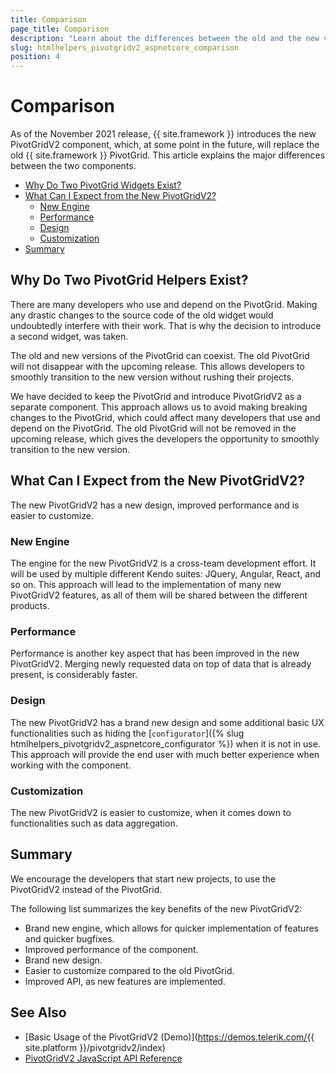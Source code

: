 ```yaml
---
title: Comparison
page_title: Comparison
description: "Learn about the differences between the old and the new version of the Telerik UI PivotGrid HtmlHelper for {{ site.framework }}."
slug: htmlhelpers_pivotgridv2_aspnetcore_comparison
position: 4
---
```


# Comparison

As of the November 2021 release, {{ site.framework }} introduces the new PivotGridV2 component, which, at some point in the future, will replace the old {{ site.framework }} PivotGrid. This article explains the major differences between the two components.

- [Why Do Two PivotGrid Widgets Exist?](#why-do-two-pivotgrid-helpers-exist)
- [What Can I Expect from the New PivotGridV2?](#what-can-i-expect-from-the-new-pivotgridv2)
    - [New Engine](#new-engine)
    - [Performance](#performance)
    - [Design](#design)
    - [Customization](#customization)
- [Summary](#summary)

## Why Do Two PivotGrid Helpers Exist?

There are many developers who use and depend on the PivotGrid. Making any drastic changes to the source code of the old widget would undoubtedly interfere with their work. That is why the decision to introduce a second widget, was taken.

The old and new versions of the PivotGrid can coexist. The old PivotGrid will not disappear with the upcoming release. This allows developers to smoothly transition to the new version without rushing their projects.

We have decided to keep the PivotGrid and introduce PivotGridV2 as a separate component. This approach allows us to avoid making breaking changes to the PivotGrid, which could affect many developers that use and depend on the PivotGrid. The old PivotGrid will not be removed in the upcoming release, which gives the developers the opportunity to smoothly transition to the new version.

## What Can I Expect from the New PivotGridV2?

The new PivotGridV2 has a new design, improved performance and is easier to customize.

### New Engine

The engine for the new PivotGridV2 is a cross-team development effort. It will be used by multiple different Kendo suites: JQuery, Angular, React, and so on. This approach will lead to the implementation of many new PivotGridV2 features, as all of them will be shared between the different products.

### Performance

Performance is another key aspect that has been improved in the new PivotGridV2. Merging newly requested data on top of data that is already present, is considerably faster.

### Design

The new PivotGridV2 has a brand new design and some additional basic UX functionalities such as hiding the [`configurator`]({% slug htmlhelpers_pivotgridv2_aspnetcore_configurator %}) when it is not in use. This approach will provide the end user with much better experience when working with the component.

### Customization

The new PivotGridV2 is easier to customize, when it comes down to functionalities such as data aggregation.

## Summary

We encourage the developers that start new projects, to use the PivotGridV2 instead of the PivotGrid.

The following list summarizes the key benefits of the new PivotGridV2:

- Brand new engine, which allows for quicker implementation of features and quicker bugfixes.
- Improved performance of the component.
- Brand new design.
- Easier to customize compared to the old PivotGrid.
- Improved API, as new features are implemented.

## See Also

* [Basic Usage of the PivotGridV2 (Demo)](https://demos.telerik.com/{{ site.platform }}/pivotgridv2/index)
* [PivotGridV2 JavaScript API Reference](/api/javascript/ui/pivotgridv2)
